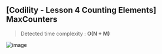 ## [Codility - Lesson 4 Counting Elements] MaxCounters

> Detected time complexity : **O(N + M)**

![image](https://user-images.githubusercontent.com/22045163/106290129-76ebae80-628d-11eb-896e-5b89ec292cd4.png)
